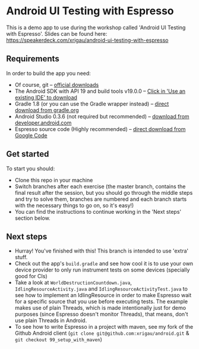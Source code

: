 Android UI Testing with Espresso
===
This is a demo app to use during the workshop called 'Android UI Testing with Espresso'.
Slides can be found here: https://speakerdeck.com/xrigau/android-ui-testing-with-espresso

Requirements
---
In order to build the app you need:

 - Of course, git – [official downloads](http://git-scm.com/downloads)
 - The Android SDK with API 19 and build tools v19.0.0 – [Click in 'Use an existing IDE' to download](https://developer.android.com/sdk/index.html#ExistingIDE)
 - Gradle 1.8 (or you can use the Gradle wrapper instead) – [direct download from gradle.org](http://services.gradle.org/distributions/gradle-1.8-bin.zip)
 - Android Studio 0.3.6 (not required but recommended) – [download from developer.android.com](http://developer.android.com/sdk/installing/studio.html)
 - Espresso source code (Highly recommended) – [direct download from Google Code](https://android-test-kit.googlecode.com/archive/b49a13f06e5e832fa456900345ba47cb739637f7.zip)
 
Get started
---
To start you should:

 - Clone this repo in your machine
 - Switch branches after each exercise (the master branch, contains the final result after the session, but you should go through the middle steps and try to solve them, branches are numbered and each branch starts with the necessary things to go on, so it's easy!)
 - You can find the instructions to continue working in the 'Next steps' section below.
  
Next steps
---

 - Hurray! You've finished with this! This branch is intended to use 'extra' stuff.
 - Check out the app's `build.gradle` and see how cool it is to use your own device provider to only run instrument tests on some devices (specially good for CIs)
 - Take a look at `WorldDestructionCountdown.java`, `IdlingResourceActivity.java` and `IdlingResourceActivityTest.java` to see how to implement an IdlingResource in order to make Espresso wait for a specific source that you use before executing tests. The example makes use of plain Threads, which is made intentionally just for demo purposes (since Espresso doesn't monitor Threads), that means, don't use plain Threads in Android.
 - To see how to write Espresso in a project with maven, see my fork of the Github Android client (`git clone git@github.com:xrigau/android.git` & `git checkout 99_setup_with_maven`)
